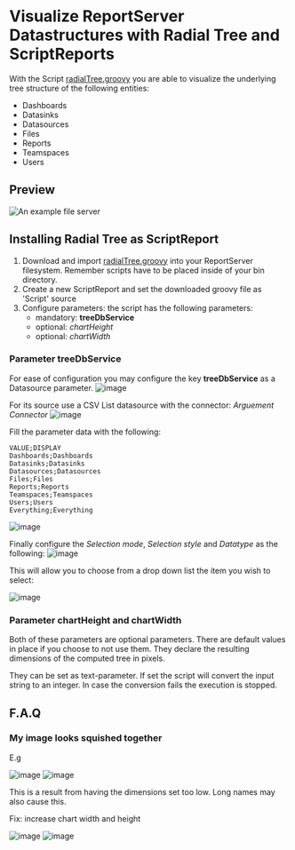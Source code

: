 # Visualize ReportServer Datastructures with Radial Tree and ScriptReports

With the Script [radialTree.groovy](https://github.com/infofabrik/reportserver-samples/blob/main/src/net/datenwerke/rs/samples/charts/radialtree/radialTree.groovy)
you are able to visualize the underlying tree structure of the following entities:
* Dashboards
* Datasinks
* Datasources
* Files
* Reports
* Teamspaces
* Users

## Preview
![An example file server](https://github.com/infofabrik/reportserver-samples/blob/main/src/net/datenwerke/rs/samples/charts/radialtree/radialtree-output.png)

## Installing Radial Tree as ScriptReport

1. Download and import [radialTree.groovy](https://github.com/infofabrik/reportserver-samples/blob/main/src/net/datenwerke/rs/samples/charts/radialtree/radialTree.groovy)
into your ReportServer filesystem. Remember scripts have to be placed inside of your bin directory.
2. Create a new ScriptReport and set the downloaded groovy file as 'Script' source
3. Configure parameters: the script has the following parameters:
    * mandatory: **treeDbService**
    * optional: *chartHeight* 
    * optional: *chartWidth* 
### Parameter treeDbService
For ease of configuration you may configure the key **treeDbService** as a Datasource parameter.
![image](https://user-images.githubusercontent.com/65605180/186396964-e37e92f5-7905-4899-a894-f24972b97de7.png)


For its source use a CSV List datasource with the connector: *Arguement Connector*
![image](https://user-images.githubusercontent.com/65605180/186397830-d5f767e4-0ec0-41ee-a5a7-cc570a385f9d.png)

Fill the parameter data with the following:
```
VALUE;DISPLAY
Dashboards;Dashboards
Datasinks;Datasinks
Datasources;Datasources
Files;Files
Reports;Reports
Teamspaces;Teamspaces
Users;Users
Everything;Everything
```
![image](https://user-images.githubusercontent.com/65605180/186398550-6a780d8e-dd08-4a69-b5c2-65cfab43248c.png)

Finally configure the *Selection mode*, *Selection style* and *Datatype* as the following:
![image](https://user-images.githubusercontent.com/65605180/186398860-c5112a5b-1567-4c35-aa36-88fb4679e6e5.png)




This will allow you to choose from a drop down list the item you wish to select:

![image](https://user-images.githubusercontent.com/65605180/186399121-4a06a753-d139-45f9-8772-5b0537cc98c6.png)


### Parameter chartHeight and chartWidth

Both of these parameters are optional parameters. There are default values in place if you choose to not use them. They declare the resulting dimensions of 
the computed tree in pixels. 

They can be set as text-parameter. If set the script will convert the input string to an integer. In case the conversion fails the execution is stopped.

## F.A.Q

### My image looks squished together
E.g

![image](https://user-images.githubusercontent.com/65605180/183521928-8a6c2c6f-88d4-4666-a55d-8d98cea05a2d.png)
![image](https://user-images.githubusercontent.com/65605180/183251363-95b3c846-df25-42d6-ba55-5503f5590565.png)

This is a result from having the dimensions set too low. Long names may also cause this.

Fix: increase chart width and height

![image](https://user-images.githubusercontent.com/65605180/183522001-b34ec1ff-41a4-437b-a033-ba11ed049629.png)
![image](https://user-images.githubusercontent.com/65605180/183251449-90b1ea6a-017d-4281-90a7-25b5259cc0db.png)
